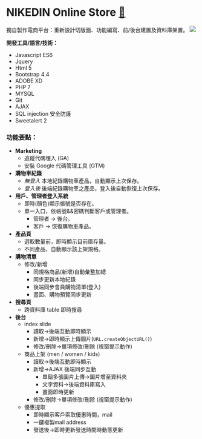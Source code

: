 # NIKEDIN Online Store [:link:](http://220.128.133.15/s1080417/www.nd.com/)
獨自製作電商平台：重新設計切版面、功能編寫、前/後台建置及資料庫架置。
[![](https://i.imgur.com/oRfGuCd.png)](http://220.128.133.15/s1080417/www.nd.com/)

**開發工具/語言/技術：**
* Javascript ES6
* Jquery
* Html 5
* Bootstrap 4.4
* ADOBE XD
* PHP 7
* MYSQL
* Git
* AJAX 
* SQL injection 安全防護
* Sweetalert 2

### 功能要點：
- **Marketing**
    - 追蹤代碼埋入 (GA)
    - 安裝 Google 代碼管理工具 (GTM)
- **購物車紀錄**
    - *無登入* 本地紀錄購物車產品，自動顯示上次保存。
    - *登入後* 後端紀錄購物車之產品，登入後自動恢復上次保存。
- **用戶、管理者登入系統**
    - 即時(顏色)顯示帳號是否存在。 
    - 單一入口，依帳號&&密碼判斷客戶或管理者。
        - 管理者 -> 後台。
        - 客戶 -> 恢復購物車產品。
- **產品頁**
    - 選取數量前，即時顯示目前庫存量。
    - 不同產品，自動顯示該上架規格。
- **購物清單**
    - 修改/新增
        - 同規格商品(新增)自動彙整加總
        - 同步更新本地紀錄
        - 後端同步會員購物清單(登入)
        - 畫面、購物預覽同步更新
- **搜尋頁**
    - 跨資料庫 table 即時搜尋
- **後台**
    - index slide
        - 讀取->後端互動即時顯示
        - 新增->即時顯示上傳圖片(`URL.createObjectURL()`)
        - 修改/刪除->單項修改/刪除 (視窗提示動作)
    - 商品上架 (men / women / kids)
        - 讀取->後端互動即時顯示
        - 新增->AJAX 後端同步互動
            - 單鈕多張圖片上傳->圖片增至資料夾
            - 文字資料->後端資料庫寫入
            - 畫面即時更新
        - 修改/刪除->單項修改/刪除 (視窗提示動作)
    - 優惠提取
        - 即時顯示客戶索取優惠時間，mail
        - 一鍵複製mail address
        - 發送後->即時更新發送時間時動態更新

